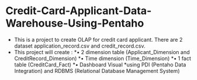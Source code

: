 # Credit-Card-Applicant-Data-Warehouse-Using-Pentaho
* This is a project to create OLAP for credit card applicant. There are 2 dataset application_record.csv and credit_record.csv.
* This project will create :
*• 2 dimension table (Applicant_Dimension and CreditRecord_Dimension)
*• Time dimension (Time_Dimension)
*• 1 fact table (CreditCard_Fact)
*• Dashboard Visual
*using PDI (Pentaho Data Integration) and RDBMS (Relational Database Management System)

